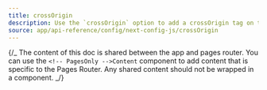 ```yaml
---
title: crossOrigin
description: Use the `crossOrigin` option to add a crossOrigin tag on the `script` tags generated by `next/script` and `next/head`.
source: app/api-reference/config/next-config-js/crossOrigin
---
```


{/_ The content of this doc is shared between the app and pages router. You can use the `<!-- PagesOnly -->Content` component to add content that is specific to the Pages Router. Any shared content should not be wrapped in a component. _/}
